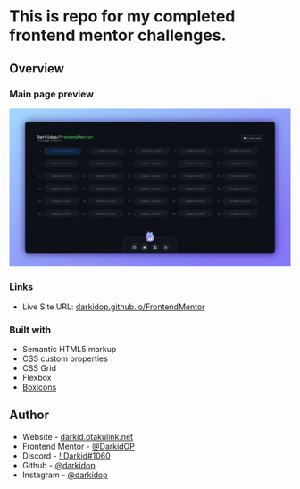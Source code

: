 # This is repo for my completed frontend mentor challenges.

<!-- ## Table of contents
- [This is repo for my completed frontend mentor challenges.](#this-is-repo-for-my-completed-frontend-mentor-challenges)
  - [Table of contents](#table-of-contents)
  - [Overview](#overview)
    - [Screenshot](#screenshot)
    - [Links](#links)
  - [My process](#my-process)
    - [Built with](#built-with)
    - [What I learned](#what-i-learned)
    - [Continued development](#continued-development)
  - [Author](#author) -->

## Overview

### Main page preview

![finished project screenshot](./index-site-preview.png)


### Links
- Live Site URL: [darkidop.github.io/FrontendMentor](https://darkidop.github.io/FrontendMentor)



### Built with
- Semantic HTML5 markup
- CSS custom properties
- CSS Grid
- Flexbox
- [Boxicons](https://boxicons.com/)

## Author

- Website - [darkid.otakulink.net](https://darkid.otakulink.net)
- Frontend Mentor - [@DarkidOP](https://www.frontendmentor.io/profile/DarkidOP)
- Discord - [! Darkid#1060](https://discord.com/users/522340125380706314)
- Github - [@darkidop](https://github.com/Darkidop)
- Instagram - [@darkidop](https://instagram.com/darkidop)
